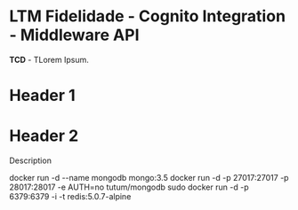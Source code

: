 # LTM Fidelidade - Cognito Integration - Middleware API

**TCD** - TLorem Ipsum.

# Header 1

# Header 2

Description

docker run -d --name mongodb mongo:3.5
docker run -d -p 27017:27017 -p 28017:28017 -e AUTH=no tutum/mongodb
sudo docker run -d -p 6379:6379 -i -t redis:5.0.7-alpine
